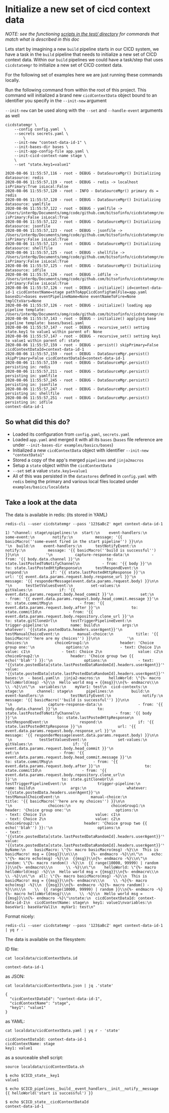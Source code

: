 # Initialize a new set of cicd context data

*NOTE: see the functioning [scripts in the test/ directory](test/) for commands that match what is described in this doc*

Lets start by imagining a new `build` pipeline starts in our CICD system, we have a task in the `build` pipeline that needs to initialize a new set of CICD context data. Within our `build` pipelines we could have a task/step that uses `cicdstatemgr` to initialize a new set of CICD context data.

For the following set of examples here we are just running these commands locally.

Run the following command from within the root of this project. This command will initialized a brand new `cicdContextData` object bound to an identifier you specify in the `--init-new` argument

`--init-new` can be used along with the `--set` and `--handle-event` arguments as well

```
cicdstatemgr \
    --config config.yaml  \
    --secrets secrets.yaml \
        \
    --init-new "context-data-id-1" \
    --init-bases-dir bases \
    --init-app-config-file app.yaml \
    --init-cicd-context-name stage \
    \
    --set "state.key1=value1"

2020-08-06 11:55:57,116 - root - DEBUG - DataSourceMgr() Initializing datasource: redis
2020-08-06 11:55:57,119 - root - DEBUG - redis -> localhost isPrimary:True isLocal:False
2020-08-06 11:55:57,120 - root - INFO - DataSourceMgr() primary ds = redis
2020-08-06 11:55:57,120 - root - DEBUG - DataSourceMgr() Initializing datasource: yamlfile
2020-08-06 11:55:57,122 - root - DEBUG - yamlfile -> /Users/inter0p/Documents/omg/code/github.com/bitsofinfo/cicdstatemgr/examples/basics/localdata/cicdContextData.yaml isPrimary:False isLocal:True
2020-08-06 11:55:57,122 - root - DEBUG - DataSourceMgr() Initializing datasource: jsonfile
2020-08-06 11:55:57,123 - root - DEBUG - jsonfile -> /Users/inter0p/Documents/omg/code/github.com/bitsofinfo/cicdstatemgr/examples/basics/localdata/cicdContextData.json isPrimary:False isLocal:True
2020-08-06 11:55:57,123 - root - DEBUG - DataSourceMgr() Initializing datasource: shellfile
2020-08-06 11:55:57,125 - root - DEBUG - shellfile -> /Users/inter0p/Documents/omg/code/github.com/bitsofinfo/cicdstatemgr/examples/basics/localdata/cicdContextData.sh isPrimary:False isLocal:True
2020-08-06 11:55:57,125 - root - DEBUG - DataSourceMgr() Initializing datasource: idfile
2020-08-06 11:55:57,126 - root - DEBUG - idfile -> /Users/inter0p/Documents/omg/code/github.com/bitsofinfo/cicdstatemgr/examples/basics/localdata/cicdContextData.id isPrimary:False isLocal:True
2020-08-06 11:55:57,126 - root - DEBUG - initialize() id=context-data-id-1 cicdContextName=stage pathToAppCicdConfigYamlFile=app.yaml basesDir=bases eventPipelineName=None eventNameToFire=None tmplCtxVars=None
2020-08-06 11:55:57,126 - root - DEBUG - initialize() loading app pipeline template: /Users/inter0p/Documents/omg/code/github.com/bitsofinfo/cicdstatemgr/examples/basics/app.yaml
2020-08-06 11:55:57,143 - root - DEBUG - initialize() applying base pipeline template: bases/base1.yaml
2020-08-06 11:55:57,147 - root - DEBUG - recursive_set() setting state.key1 to value1 within parent of: None
2020-08-06 11:55:57,147 - root - DEBUG - recursive_set() setting key1 to value1 within parent of: state
2020-08-06 11:55:57,159 - root - DEBUG - persist() skipPrimary=False cicdContextDataId=context-data-id-1
2020-08-06 11:55:57,159 - root - DEBUG - DataSourceMgr.persist() skipPrimary=False cicdContextDataId=context-data-id-1
2020-08-06 11:55:57,159 - root - DEBUG - DataSourceMgr.persist() persisting in: redis
2020-08-06 11:55:57,211 - root - DEBUG - DataSourceMgr.persist() persisting in: yamlfile
2020-08-06 11:55:57,245 - root - DEBUG - DataSourceMgr.persist() persisting in: jsonfile
2020-08-06 11:55:57,247 - root - DEBUG - DataSourceMgr.persist() persisting in: shellfile
2020-08-06 11:55:57,251 - root - DEBUG - DataSourceMgr.persist() persisting in: idfile
context-data-id-1
```

## So what did this do?

* Loaded its configuration from `config.yaml`, `secrets.yaml`
* Loaded `app.yaml` and merged it with all its `bases` (`bases` file reference are under `--init-bases-dir examples/basics/bases`)
* Initialized a new `cicdContextData` object with identifier `--init-new "contextData1"`
* Stored a copy of the app's merged `pipelines` and `jinja2macros`
* Setup a `state` object within the `cicdContextData`
* `--set` set a value `state.key1=value1`
* All of this was persisted in the `datastores` defined in `config.yaml` with `redis` being the primary and various local files located under `examples/basics/localdata`

## Take a look at the data

The data is available in redis: (its stored in YAML)
```
redis-cli --user cicdstatemgr --pass '123$aBcZ' mget context-data-id-1

1) "channel: stage\npipelines:\n  start:\n    event-handlers:\n      some-event:\n        notify:\n          message: '{{ basicMacro(''some-event fired in the start pipeline'') }}\n\n            '\n  build:\n    event-handlers:\n      testNotifyEvent:\n        notify:\n          message: '{{ basicMacro(''build is successful'') }}\n\n            '\n          capture-response-data:\n          - from: '{{ body.data.channel }}'\n            to: state.lastPostedToNotifyChannel\n          - from: '{{ body }}'\n            to: state.lastPostedHttpResponse\n      testRespondEvent:\n        respond:\n          if: '{{ state.lastPostedHttpResponse }}'\n          url: '{{ event.data.params.request.body.response_url }}'\n          message: '{{ responderMessage(event.data.params.request.body) }}\n\n            '\n      testSetValuesEvent:\n        set-values:\n          gitValues:\n            if: '{{ event.data.params.request.body.head_commit }}'\n            set:\n            - from: '{{ event.data.params.request.body.head_commit.message }}'\n              to: state.commitMsg\n            - from: '{{ event.data.params.request.body.after }}'\n              to: state.commitId\n            - from: '{{ event.data.params.request.body.repository.clone_url }}'\n              to: state.gitCloneUrl\n      testTriggerPipelineEvent:\n        trigger-pipeline:\n          name: build\n          args:\n            whatever: '{{state.postedData.headers.userAgent}}'\n      testManualChoiceEvent:\n        manual-choice:\n          title: '{{ basicMacro(''here are my choices'') }}\n\n            '\n          choices:\n            choiceGroup1:\n              header: 'Choice group one:'\n              options:\n              - text: Choice 1\n                value: c1\n              - text: Choice 2\n                value: c2\n            choiceGroup2:\n              header: 'Choice group two {{ echo(''blah'') }}:'\n              options:\n              - text: '{{state.postedData[state.lastPostedDataRandomId].headers.userAgent}}'\n                value: '{{state.postedData[state.lastPostedDataRandomId].headers.userAgent}}'\nappPipelinesConfig:\n  bases:\n  - base1.yaml\n  jinja2-macros:\n    helloWorld: \"{%- macro helloWorld(msg) -%}\\n  Hello world msg = {{msg}}\\n{%- endmacro\\\n      \\ -%}\\n\"\n  variables:\n    myVar1: test\n  cicd-contexts:\n    stage:\n      channel: stage\n      pipelines:\n        build:\n          event-handlers:\n            testNotifyEvent:\n              notify:\n                message: '{{ basicMacro(''build is successful'') }}\n\n                  '\n                capture-response-data:\n                - from: '{{ body.data.channel }}'\n                  to: state.lastPostedToNotifyChannel\n                - from: '{{ body }}'\n                  to: state.lastPostedHttpResponse\n            testRespondEvent:\n              respond:\n                if: '{{ state.lastPostedHttpResponse }}'\n                url: '{{ event.data.params.request.body.response_url }}'\n                message: '{{ responderMessage(event.data.params.request.body) }}\n\n                  '\n            testSetValuesEvent:\n              set-values:\n                gitValues:\n                  if: '{{ event.data.params.request.body.head_commit }}'\n                  set:\n                  - from: '{{ event.data.params.request.body.head_commit.message }}'\n                    to: state.commitMsg\n                  - from: '{{ event.data.params.request.body.after }}'\n                    to: state.commitId\n                  - from: '{{ event.data.params.request.body.repository.clone_url\n                      }}'\n                    to: state.gitCloneUrl\n            testTriggerPipelineEvent:\n              trigger-pipeline:\n                name: build\n                args:\n                  whatever: '{{state.postedData.headers.userAgent}}'\n            testManualChoiceEvent:\n              manual-choice:\n                title: '{{ basicMacro(''here are my choices'') }}\n\n                  '\n                choices:\n                  choiceGroup1:\n                    header: 'Choice group one:'\n                    options:\n                    - text: Choice 1\n                      value: c1\n                    - text: Choice 2\n                      value: c2\n                  choiceGroup2:\n                    header: 'Choice group two {{ echo(''blah'') }}:'\n                    options:\n                    - text: '{{state.postedData[state.lastPostedDataRandomId].headers.userAgent}}'\n                      value: '{{state.postedData[state.lastPostedDataRandomId].headers.userAgent}}'\njinja2Macros:\n  byName:\n    basicMacro: \"{%- macro basicMacro(msg) -%}\\n  This is basicMacro! msg = {{msg}}\\n\\\n      {%- endmacro -%}\\n\"\n    echo: \"{%- macro echo(msg) -%}\\n  {{msg}}\\n{%- endmacro -%}\\n\"\n    random: \"{%- macro random() -%}\\n  {{ range(10000, 99999) | random }}\\n{%- endmacro\\\n      \\ -%}\\n\"\n    helloWorld: \"{%- macro helloWorld(msg) -%}\\n  Hello world msg = {{msg}}\\n{%- endmacro\\\n      \\ -%}\\n\"\n  all: \"{%- macro basicMacro(msg) -%}\\n  This is basicMacro! msg = {{msg}}\\n{%- endmacro\\\n    \\ -%}{%- macro echo(msg) -%}\\n  {{msg}}\\n{%- endmacro -%}{%- macro random() -%}\\n\\\n    \\  {{ range(10000, 99999) | random }}\\n{%- endmacro -%}{%- macro helloWorld(msg)\\\n    \\ -%}\\n  Hello world msg = {{msg}}\\n{%- endmacro -%}\"\nstate:\n  cicdContextDataId: context-data-id-1\n  cicdContextName: stage\n  key1: value1\nvariables:\n  baseVar1: baseVarVal1\n  myVar1: test\n"
```

Format nicely:
```
redis-cli --user cicdstatemgr --pass '123$aBcZ' mget context-data-id-1 | yq r -
```

The data is available on the filesystem:

ID file:
```
cat localdata/cicdContextData.id

context-data-id-1
```

as JSON:
```
cat localdata/cicdContextData.json | jq .'state'

{
  "cicdContextDataId": "context-data-id-1",
  "cicdContextName": "stage",
  "key1": "value1"
}
```

as YAML:
```
cat localdata/cicdContextData.yaml | yq r - 'state'

cicdContextDataId: context-data-id-1
cicdContextName: stage
key1: value1
```

as a sourceable shell script:
```
source localdata/cicdContextData.sh

$ echo $CICD_state__key1
value1

$ echo $CICD_pipelines__build__event_handlers__init__notify__message
{{ helloWorld('start is successful') }}

$ echo $CICD_state__cicdContextDataId
context-data-id-1
```

